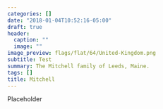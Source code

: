 ```yaml
---
categories: []
date: "2018-01-04T10:52:16-05:00"
draft: true
header:
  caption: ""
  image: ""
image_preview: flags/flat/64/United-Kingdom.png
subtitle: Test
summary: The Mitchell family of Leeds, Maine.
tags: []
title: Mitchell
---
```


Placeholder
